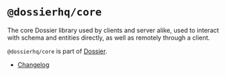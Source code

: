 # `@dossierhq/core`

The core Dossier library used by clients and server alike, used to interact with schema and entities directly, as well as remotely through a client.

`@dossierhq/core` is part of [Dossier](https://www.dossierhq.dev/).

- [Changelog](./CHANGELOG.md)
